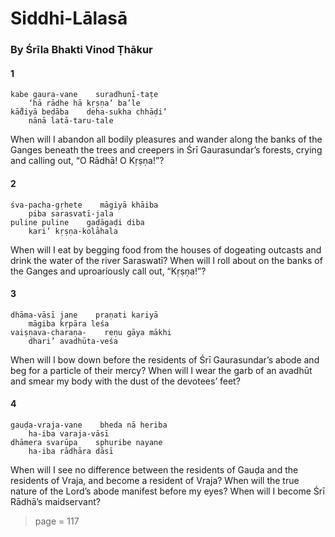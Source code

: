 # Siddhi-Lālasā

### By Śrīla Bhakti Vinod Ṭhākur

#### 1

    kabe gaura-vane    suradhunī-taṭe
        ‘hā rādhe hā kṛṣṇa’ ba’le
    kā̐diyā beḍāba    deha-sukha chhāḍi’
        nānā latā-taru-tale

When will I abandon all bodily pleasures and wander along the banks of the Ganges beneath the trees and creepers in Śrī Gaurasundar’s forests, crying and calling out, “O Rādhā! O Kṛṣṇa!”?

#### 2

    śva-pacha-gṛhete    māgiyā khāiba
        piba sarasvatī-jala
    puline puline    gaḍāgaḍi diba
        kari’ kṛṣṇa-kolāhala

When will I eat by begging food from the houses of dogeating outcasts and drink the water of the river Saraswatī? When will I roll about on the banks of the Ganges and uproariously call out, “Kṛṣṇa!”?

#### 3

    dhāma-vāsī jane    praṇati kariyā
        māgiba kṛpāra leśa
    vaiṣṇava-charaṇa-    reṇu gāya mākhi
        dhari’ avadhūta-veśa

When will I bow down before the residents of Śrī Gaurasundar’s abode and beg for a particle of their mercy? When will I wear the garb of an avadhūt and smear my body with the dust of the devotees’ feet?

#### 4

    gauḍa-vraja-vane    bheda nā heriba
        ha-iba varaja-vāsī
    dhāmera svarūpa    sphuribe nayane
        ha-iba rādhāra dāsī

When will I see no difference between the residents of Gauḍa and the residents of Vraja, and become a resident of Vraja? When will the true nature of the Lord’s abode manifest before my eyes? When will I become Śrī Rādhā’s maidservant?


> page = 117
